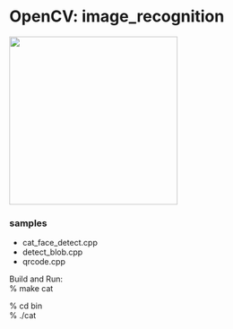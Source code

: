 OpenCV: image_recognition
===============

<image src="https://raw.githubusercontent.com/ohwada/MAC_cpp_Samples/master/OpenCV/screenshots/cat_face_detect.png" width="300" /> <br/>


### samples  
- cat_face_detect.cpp
- detect_blob.cpp
- qrcode.cpp


Build and Run:  
% make cat  

% cd bin  
 % ./cat


